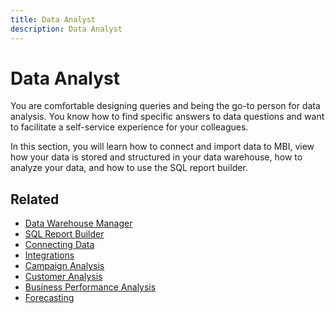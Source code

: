 ```yaml
---
title: Data Analyst
description: Data Analyst
---
```

# Data Analyst

You are comfortable designing queries and being the go-to person for data analysis. You know how to find specific answers to data questions and want to facilitate a self-service experience for your colleagues.

In this section, you will learn how to connect and import data to MBI, view how your data is stored and structured in your data warehouse, how to analyze your data, and how to use the SQL report builder.

## Related

* [Data Warehouse Manager](../mbi/data-analyst/data-warehouse-mgr/tour-dwm.md)
* [SQL Report Builder](../mbi/data-analyst/dev-reports/what-is-sql-rprt-bldr-.md)
* [Connecting Data](../mbi/data-analyst/importing-data/connecting-data/connecting-data.md)
* [Integrations](../mbi/data-analyst/importing-data/integrations/magento.md)
* [Campaign Analysis](../mbi/data-analyst/analysis/camp-analysis.md)
* [Customer Analysis](../mbi/data-analyst/analysis/cust-analysis.md)
* [Business Performance Analysis](../mbi/data-analyst/analysis/bus-perf-analysis.md)
* [Forecasting](../mbi/data-analyst/analysis/forecasting.md)
